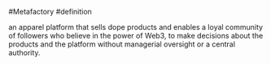 #Metafactory 
#definition 

an apparel platform that sells dope products and enables a loyal community of followers who believe in the power of Web3, to make decisions about the products and the platform without managerial oversight or a central authority. 
